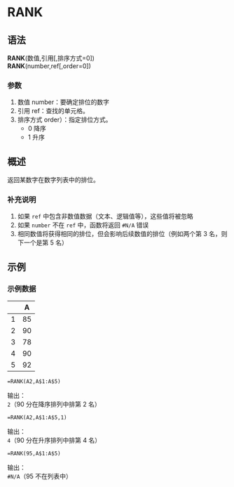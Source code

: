 # RANK

## 语法

**RANK**(数值,引用[,排序方式=0])  
**RANK**(number,ref[,order=0])

### 参数

1. 数值 number：要确定排位的数字
2. 引用 ref：查找的单元格。
3. 排序方式 order）：指定排位方式。
    - 0 降序
    - 1 升序

## 概述

返回某数字在数字列表中的排位。

### 补充说明

1. 如果 `ref` 中包含非数值数据（文本、逻辑值等），这些值将被忽略
2. 如果 `number` 不在 `ref` 中，函数将返回 `#N/A` 错误
3. 相同数值将获得相同的排位，但会影响后续数值的排位（例如两个第 3 名，则下一个是第 5 名）

## 示例

### 示例数据

|     | A   |
| --- | --- |
| 1   | 85  |
| 2   | 90  |
| 3   | 78  |
| 4   | 90  |
| 5   | 92  |

```excel
=RANK(A2,A$1:A$5)
```

输出：  
`2`（90 分在降序排列中排第 2 名）

```excel
=RANK(A2,A$1:A$5,1)
```

输出：  
`4`（90 分在升序排列中排第 4 名）

```excel
=RANK(95,A$1:A$5)
```

输出：  
`#N/A`（95 不在列表中）
